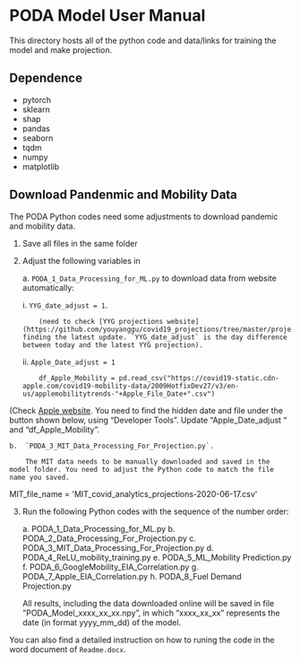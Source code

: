 # PODA Model User Manual

This directory hosts all of the python code and data/links for training the model and make projection.

## Dependence
* pytorch
* sklearn
* shap
* pandas
* seaborn
* tqdm
* numpy
* matplotlib

## Download Pandenmic and Mobility Data
The PODA Python codes need some adjustments to download pandemic and mobility data. 
1.  Save all files in the same folder
2.	Adjust the following variables in 
    
    a.	`PODA_1_Data_Processing_for_ML.py` to download data from website automatically:
       
       i.	`YYG_date_adjust = 1`. 
       
            (need to check [YYG projections website](https://github.com/youyanggu/covid19_projections/tree/master/projections) finding the latest update. `YYG_date_adjust` is the day difference between today and the latest YYG projection).
       
       ii.	`Apple_Date_adjust = 1`

            df_Apple_Mobility = pd.read_csv("https://covid19-static.cdn-apple.com/covid19-mobility-data/2009HotfixDev27/v3/en-us/applemobilitytrends-"+Apple_File_Date+".csv")
(Check [Apple website](https://www.apple.com/covid19/mobility). You need to find the hidden date and file under the button shown below, using “Developer Tools”. Update “Apple_Date_adjust “ and “df_Apple_Mobility”.
 
    b.  `PODA_3_MIT_Data_Processing_For_Projection.py`. 
        
        The MIT data needs to be manually downloaded and saved in the model folder. You need to adjust the Python code to match the file name you saved.
MIT_file_name = 'MIT_covid_analytics_projections-2020-06-17.csv' 

 3.	Run the following Python codes with the sequence of the number order:
    
    a.	PODA_1_Data_Processing_for_ML.py
    b.	PODA_2_Data_Processing_For_Projection.py
    c.	PODA_3_MIT_Data_Processing_For_Projection.py
    d.	PODA_4_ReLU_mobility_training.py
    e.	PODA_5_ML_Mobility Prediction.py
    f.	PODA_6_GoogleMobility_EIA_Correlation.py
    g.	PODA_7_Apple_EIA_Correlation.py
    h.	PODA_8_Fuel Demand Projection.py
    
    All results, including the data downloaded online will be saved in file ”PODA_Model_xxxx_xx_xx.npy”, in which “xxxx_xx_xx” represents the date (in format yyyy_mm_dd) of the model.

You can also find a detailed instruction on how to runing the code in the word document of `Readme.docx`.
